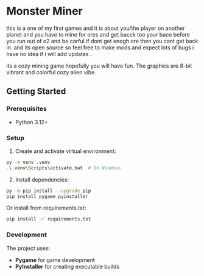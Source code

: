 # Monster Miner

this is a one of my first games and it is about you/the player on another planet and you have to mine for ores and get bacck too your bace before you run out of o2 and be carful if dont get enogh ore then you cant get back in. and its open source so feel free to make mods and expect lots of bugs i have no idea if i will add updates .

its a cozy mining game hopefully you will have fun. The graphics are 8-bit vibrant and colorful cozy alien vibe. 


## Getting Started

### Prerequisites
- Python 3.12+

### Setup

1. Create and activate virtual environment:
```bash
py -m venv .venv
.\.venv\Scripts\activate.bat  # On Windows
```

2. Install dependencies:
```bash
py -m pip install --upgrade pip
pip install pygame pyinstaller
```

Or install from requirements.txt:
```bash
pip install -r requirements.txt
```

### Development

The project uses:
- **Pygame** for game development
- **PyInstaller** for creating executable builds
